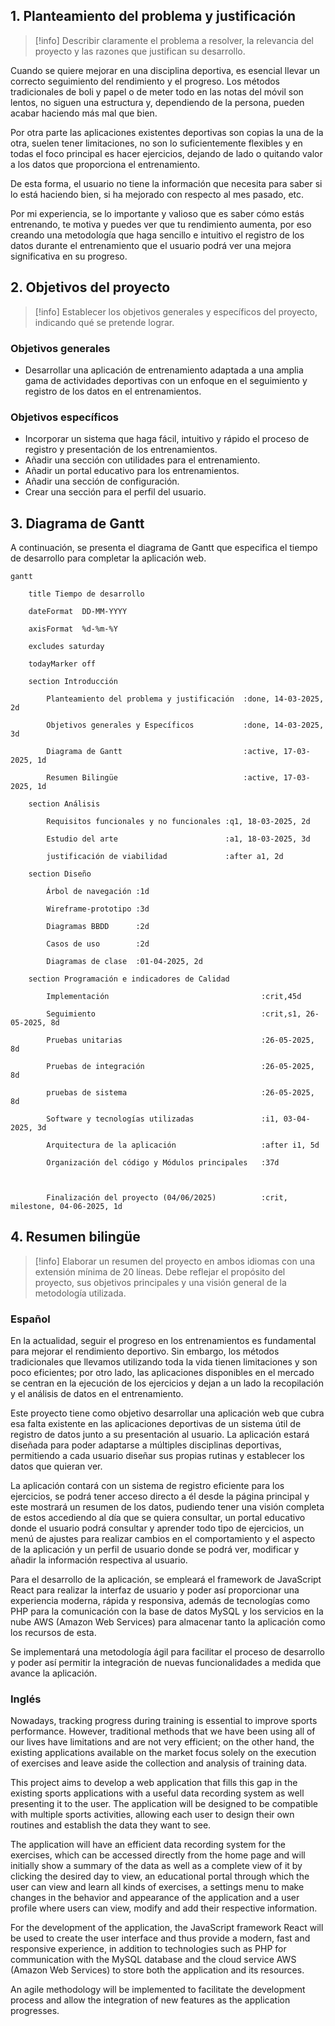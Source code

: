 ## 1. Planteamiento del problema y justificación
>[!info] Describir claramente el problema a resolver, la relevancia del proyecto y las razones que justifican su desarrollo.

Cuando se quiere mejorar en una disciplina deportiva, es esencial llevar un correcto seguimiento del rendimiento y el progreso. Los métodos tradicionales de boli y papel o de meter todo en las notas del móvil son lentos, no siguen una estructura y, dependiendo de la persona, pueden acabar haciendo más mal que bien.

Por otra parte las aplicaciones existentes deportivas son copias la una de la otra, suelen tener limitaciones, no son lo suficientemente flexibles y en todas el foco principal es hacer ejercicios, dejando de lado o quitando valor a los datos que proporciona el entrenamiento.

De esta forma, el usuario no tiene la información que necesita para saber si lo está haciendo bien, si ha mejorado con respecto al mes pasado, etc.

Por mi experiencia, se lo importante y valioso que es saber cómo estás entrenando, te motiva y puedes ver que tu rendimiento aumenta, por eso creando una metodología que haga sencillo e intuitivo el registro de los datos durante el entrenamiento que el usuario podrá ver una mejora significativa en su progreso.

## 2. Objetivos del proyecto
>[!info] Establecer los objetivos generales y específicos del proyecto, indicando qué se pretende lograr.

### Objetivos generales
- Desarrollar una aplicación de entrenamiento adaptada a una amplia gama de actividades deportivas con un enfoque en el seguimiento y registro de los datos en el entrenamientos.
### Objetivos específicos
- Incorporar un sistema que haga fácil, intuitivo y rápido el proceso de registro y presentación de los entrenamientos.
- Añadir una sección con utilidades para el entrenamiento.
- Añadir un portal educativo para los entrenamientos.
- Añadir una sección de configuración.
- Crear una sección para el perfil del usuario.

## 3. Diagrama de Gantt
A continuación, se presenta el diagrama de Gantt que especifica el tiempo de desarrollo para completar la aplicación web.
```mermaid
gantt

    title Tiempo de desarrollo

    dateFormat  DD-MM-YYYY

    axisFormat  %d-%m-%Y

    excludes saturday

    todayMarker off

    section Introducción

        Planteamiento del problema y justificación  :done, 14-03-2025, 2d

        Objetivos generales y Específicos           :done, 14-03-2025, 3d

        Diagrama de Gantt                           :active, 17-03-2025, 1d

        Resumen Bilingüe                            :active, 17-03-2025, 1d

    section Análisis

        Requisitos funcionales y no funcionales :q1, 18-03-2025, 2d

        Estudio del arte                        :a1, 18-03-2025, 3d

        justificación de viabilidad             :after a1, 2d

    section Diseño

        Árbol de navegación :1d

        Wireframe-prototipo :3d

        Diagramas BBDD      :2d

        Casos de uso        :2d

        Diagramas de clase  :01-04-2025, 2d

    section Programación e indicadores de Calidad

        Implementación                                  :crit,45d

        Seguimiento                                     :crit,s1, 26-05-2025, 8d

        Pruebas unitarias                               :26-05-2025, 8d

        Pruebas de integración                          :26-05-2025, 8d

        pruebas de sistema                              :26-05-2025, 8d

        Software y tecnologías utilizadas               :i1, 03-04-2025, 3d

        Arquitectura de la aplicación                   :after i1, 5d

        Organización del código y Módulos principales   :37d

  

        Finalización del proyecto (04/06/2025)          :crit, milestone, 04-06-2025, 1d
```

## 4. Resumen bilingüe
>[!info] Elaborar un resumen del proyecto en ambos idiomas con una extensión mínima de 20 líneas. Debe reflejar el propósito del proyecto, sus objetivos principales y una visión general de la metodología utilizada.
### Español
En la actualidad, seguir el progreso en los entrenamientos es fundamental para mejorar el rendimiento deportivo. Sin embargo, los métodos tradicionales que llevamos utilizando toda la vida tienen limitaciones y son poco eficientes; por otro lado, las aplicaciones disponibles en el mercado se centran en la ejecución de los ejercicios y dejan a un lado la recopilación y el análisis de datos en el entrenamiento.

Este proyecto tiene como objetivo desarrollar una aplicación web que cubra esa falta existente en las aplicaciones deportivas de un sistema útil de registro de datos junto a su presentación al usuario. La aplicación estará diseñada para poder adaptarse a múltiples disciplinas deportivas, permitiendo a cada usuario diseñar sus propias rutinas y establecer los datos que quieran ver.

La aplicación contará con un sistema de registro eficiente para los ejercicios, se podrá tener acceso directo a él desde la página principal y este mostrará un resumen de los datos, pudiendo tener una visión completa de estos accediendo al día que se quiera consultar, un portal educativo donde el usuario podrá consultar y aprender todo tipo de ejercicios, un menú de ajustes para realizar cambios en el comportamiento y el aspecto de la aplicación y un perfil de usuario donde se podrá ver, modificar y añadir la información respectiva al usuario.

Para el desarrollo de la aplicación, se empleará el framework de JavaScript React para realizar la interfaz de usuario y poder así proporcionar una experiencia moderna, rápida y responsiva, además de tecnologías como PHP para la comunicación con la base de datos MySQL y los servicios en la nube AWS (Amazon Web Services) para almacenar tanto la aplicación como los recursos de esta.

Se implementará una metodología ágil para facilitar el proceso de desarrollo y poder así permitir la integración de nuevas funcionalidades a medida que avance la aplicación.

### Inglés
Nowadays, tracking progress during training is essential to improve sports performance. However, traditional methods that we have been using all of our lives have limitations and are not very efficient; on the other hand, the existing applications available on the market focus solely on the execution of exercises and leave aside the collection and analysis of training data.

This project aims to develop a web application that fills this gap in the existing sports applications with a useful data recording system as well presenting it to the user. The application will be designed to be compatible with multiple sports activities, allowing each user to design their own routines and establish the data they want to see.

The application will have an efficient data recording system for the exercises, which can be accessed directly from the home page and will initially show a summary of the data as well as a complete view of it by clicking the desired day to view, an educational portal through which the user can view and learn all kinds of exercises, a settings menu to make changes in the behavior and appearance of the application and a user profile where users can view, modify and add their respective information.

For the development of the application, the JavaScript framework React will be used to create the user interface and thus provide a modern, fast and responsive experience, in addition to technologies such as PHP for communication with the MySQL database and the cloud service AWS (Amazon Web Services) to store both the application and its resources.

An agile methodology will be implemented to facilitate the development process and allow the integration of new features as the application progresses.